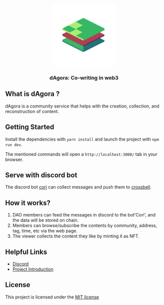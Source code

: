 <p align="center">
  <a href="https://decent.land">
    <img src="./img/new-logo.png" height="200">
  </a>
  <h3 align="center">dAgora: Co-writing in web3</h3>
</p>

## What is dAgora ?
dAgora is a community service that helps with the creation, collection, and reconstruction of content.

## Getting Started
Install the dependencies with `yarn install` and launch the project with `npm run dev`. 

The mentioned commands will open a `http://localhost:3000/` tab in your browser.

## Serve with discord bot
The discord bot [cori](https://github.com/DDAO-community/Cori) can collect messages and push them to [crossbell](https://crossbell.io/feed).

## How it works?
1. DAO members can feed the messages in discord to the bot'Cori', and the data will be stored on chain.
2. Members can browse/subscribe the contents by community, address, tag, time, etc via the web page.
3. The viewer collects the content they like by minting it as NFT.

## Helpful Links
- [Discord](https://discord.com/channels/995771542631890944/1019574929571721266)
- [Project Introduction](https://pitch.com/public/a710d2ec-87a6-4c46-91d3-25167d74f5bf)

## License
This project is licensed under the [MIT license](./LICENSE)
